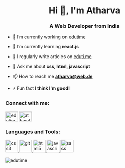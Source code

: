 <h1 align="center">Hi 👋, I'm Atharva</h1>
<h3 align="center">A Web Developer from India</h3>

- 🔭 I’m currently working on [edutime](eduti.me)

- 🌱 I’m currently learning **react.js**

- 📝 I regularly write articles on [eduti.me](eduti.me)

- 💬 Ask me about **css, html, javascript**

- 📫 How to reach me **atharva@web.de**

- ⚡ Fun fact **I think I'm good!**

<h3 align="left">Connect with me:</h3>
<p align="left">
<a href="https://dev.to/edutime" target="blank"><img align="center" src="https://cdn.jsdelivr.net/npm/simple-icons@3.0.1/icons/dev-dot-to.svg" alt="edutime" height="30" width="40" /></a>
<a href="https://twitter.com/athmuley" target="blank"><img align="center" src="https://cdn.jsdelivr.net/npm/simple-icons@3.0.1/icons/twitter.svg" alt="athmuley" height="30" width="40" /></a>
</p>

<h3 align="left">Languages and Tools:</h3>
<p align="left"> <a href="https://www.w3schools.com/css/" target="_blank"> <img src="https://devicons.github.io/devicon/devicon.git/icons/css3/css3-original-wordmark.svg" alt="css3" width="40" height="40"/> </a> <a href="https://git-scm.com/" target="_blank"> <img src="https://www.vectorlogo.zone/logos/git-scm/git-scm-icon.svg" alt="git" width="40" height="40"/> </a> <a href="https://www.w3.org/html/" target="_blank"> <img src="https://devicons.github.io/devicon/devicon.git/icons/html5/html5-original-wordmark.svg" alt="html5" width="40" height="40"/> </a> <a href="https://developer.mozilla.org/en-US/docs/Web/JavaScript" target="_blank"> <img src="https://devicons.github.io/devicon/devicon.git/icons/javascript/javascript-original.svg" alt="javascript" width="40" height="40"/> </a> <a href="https://sass-lang.com" target="_blank"> <img src="https://devicons.github.io/devicon/devicon.git/icons/sass/sass-original.svg" alt="sass" width="40" height="40"/> </a> </p>

<p><img align="center" src="https://github-readme-stats.vercel.app/api/top-langs?username=edutime&show_icons=true&locale=en&layout=compact" alt="edutime" /></p>
